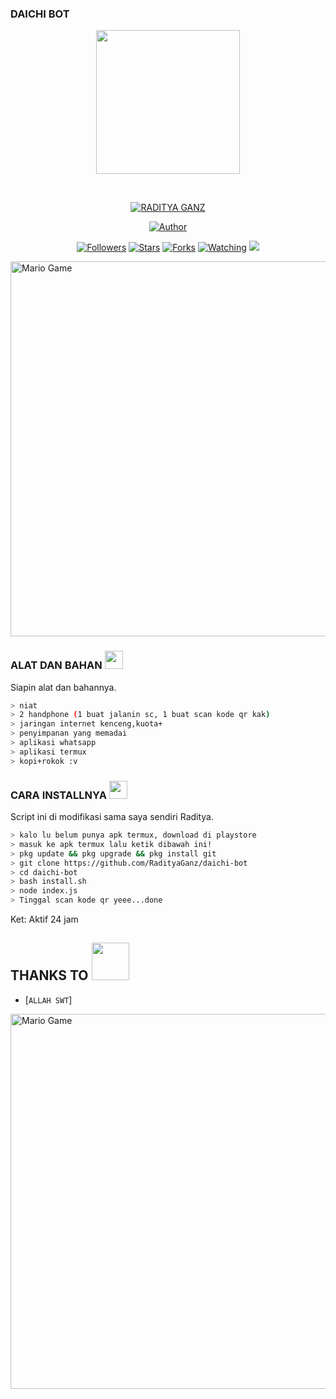 ### DAICHI BOT

<p align="center">
<img src="https://raw.githubusercontent.com/RadityaGanz/daichi-bot/main/assets/daichi.jpg" width="230" height="230"/>
</p>
<br>



<p align="center">
<a href="#"><img title="RADITYA GANZ" src="https://img.shields.io/badge/DAICHI-BOT-green?colorA=%23ff0000&colorB=%23017e40&style=for-the-badge"></a>
</p>
<p align="center">
<a href="https://github.com/RadityaGanz"><img title="Author" src="https://img.shields.io/badge/AUTHOR-RADITYA-orange.svg?style=for-the-badge&logo=github"></a>
</p>
<p align="center">
<a href="https://github.com/RadityaGanz/daichi-bot/followers"><img title="Followers" src="https://img.shields.io/github/followers/RadityaGanz?color=blue&style=flat-square"></a>
<a href="https://github.com/RadityaGanz/daichi-bot/stargazers/"><img title="Stars" src="https://img.shields.io/github/stars/RadityaGanz/daichi-bot?color=red&style=flat-square"></a>
<a href="https://github.com/RadityaGanz/daichi-bot/network/members"><img title="Forks" src="https://img.shields.io/github/forks/RadityaGanz?color=red&style=flat-square"></a>
<a href="https://github.com/RadityaGanz/daichi/watchers"><img title="Watching" src="https://img.shields.io/github/watchers/RadityaGanz/daichi-bot?label=Watchers&color=blue&style=flat-square"></a>
<a href="https://hits.seeyoufarm.com"><img src="https://hits.seeyoufarm.com/api/count/incr/badge.svg?url=https%3A%2F%2Fgithub.com%2FRamlan666%2Fbabybot&count_bg=%2379C83D&title_bg=%23555555&icon=probot.svg&icon_color=%2300FF6D&title=hits&edge_flat=false"/></a>
</p>
<img src="https://github.com/TheDudeThatCode/TheDudeThatCode/blob/master/Assets/Developer.gif" alt="Mario Game" width="600" />

### ALAT DAN BAHAN <img src="https://github.com/TheDudeThatCode/TheDudeThatCode/blob/master/Assets/Mario_Hello_Big.gif" width="29px">
Siapin alat dan bahannya.
```bash
> niat
> 2 handphone (1 buat jalanin sc, 1 buat scan kode qr kak)
> jaringan internet kenceng,kuota+
> penyimpanan yang memadai
> aplikasi whatsapp
> aplikasi termux
> kopi+rokok :v
```

### CARA INSTALLNYA  <img src="https://github.com/TheDudeThatCode/TheDudeThatCode/blob/master/Assets/hmm.gif" width="29px">
Script ini di modifikasi sama saya sendiri Raditya.
```bash
> kalo lu belum punya apk termux, download di playstore
> masuk ke apk termux lalu ketik dibawah ini!
> pkg update && pkg upgrade && pkg install git
> git clone https://github.com/RadityaGanz/daichi-bot
> cd daichi-bot
> bash install.sh
> node index.js
> Tinggal scan kode qr yeee...done
```


Ket: Aktif 24 jam

## THANKS TO <img src="https://github.com/TheDudeThatCode/TheDudeThatCode/blob/master/Assets/Handshake.gif" width="60px">

* [`ALLAH SWT`]
<img src="https://github.com/TheDudeThatCode/TheDudeThatCode/blob/master/Assets/Mario_Gameplay.gif" alt="Mario Game" width="600" />



